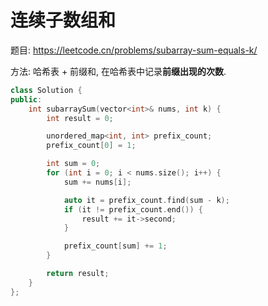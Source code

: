 # 连续子数组和

题目: https://leetcode.cn/problems/subarray-sum-equals-k/

方法: 哈希表 + 前缀和, 在哈希表中记录**前缀出现的次数**.

```cpp
class Solution {
public:
    int subarraySum(vector<int>& nums, int k) {
        int result = 0;

        unordered_map<int, int> prefix_count;
        prefix_count[0] = 1;

        int sum = 0;
        for (int i = 0; i < nums.size(); i++) {
            sum += nums[i];

            auto it = prefix_count.find(sum - k);
            if (it != prefix_count.end()) {
                result += it->second;
            }

            prefix_count[sum] += 1;
        }

        return result;
    }
};
```
